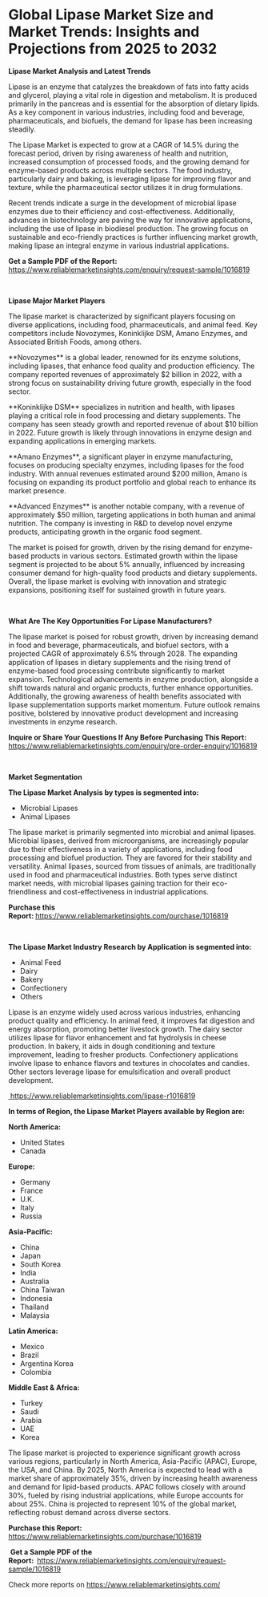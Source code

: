 <p><h1>Global Lipase Market Size and Market Trends: Insights and Projections from 2025 to 2032</h1></p><p><strong>Lipase Market Analysis and Latest Trends</strong></p>
<p><p>Lipase is an enzyme that catalyzes the breakdown of fats into fatty acids and glycerol, playing a vital role in digestion and metabolism. It is produced primarily in the pancreas and is essential for the absorption of dietary lipids. As a key component in various industries, including food and beverage, pharmaceuticals, and biofuels, the demand for lipase has been increasing steadily.</p><p>The Lipase Market is expected to grow at a CAGR of 14.5% during the forecast period, driven by rising awareness of health and nutrition, increased consumption of processed foods, and the growing demand for enzyme-based products across multiple sectors. The food industry, particularly dairy and baking, is leveraging lipase for improving flavor and texture, while the pharmaceutical sector utilizes it in drug formulations.</p><p>Recent trends indicate a surge in the development of microbial lipase enzymes due to their efficiency and cost-effectiveness. Additionally, advances in biotechnology are paving the way for innovative applications, including the use of lipase in biodiesel production. The growing focus on sustainable and eco-friendly practices is further influencing market growth, making lipase an integral enzyme in various industrial applications.</p></p>
<p><strong>Get a Sample PDF of the Report:&nbsp;</strong> <a href="https://www.reliablemarketinsights.com/enquiry/request-sample/1016819?utm_campaign=2302&utm_medium=2&utm_source=Github&utm_content=ia&utm_term=15022025&utm_id=lipase">https://www.reliablemarketinsights.com/enquiry/request-sample/1016819</a></p>
<p>&nbsp;</p>
<p><strong>Lipase Major Market Players</strong></p>
<p><p>The lipase market is characterized by significant players focusing on diverse applications, including food, pharmaceuticals, and animal feed. Key competitors include Novozymes, Koninklijke DSM, Amano Enzymes, and Associated British Foods, among others.</p><p>**Novozymes** is a global leader, renowned for its enzyme solutions, including lipases, that enhance food quality and production efficiency. The company reported revenues of approximately $2 billion in 2022, with a strong focus on sustainability driving future growth, especially in the food sector.</p><p>**Koninklijke DSM** specializes in nutrition and health, with lipases playing a critical role in food processing and dietary supplements. The company has seen steady growth and reported revenue of about $10 billion in 2022. Future growth is likely through innovations in enzyme design and expanding applications in emerging markets.</p><p>**Amano Enzymes**, a significant player in enzyme manufacturing, focuses on producing specialty enzymes, including lipases for the food industry. With annual revenues estimated around $200 million, Amano is focusing on expanding its product portfolio and global reach to enhance its market presence.</p><p>**Advanced Enzymes** is another notable company, with a revenue of approximately $50 million, targeting applications in both human and animal nutrition. The company is investing in R&D to develop novel enzyme products, anticipating growth in the organic food segment.</p><p>The market is poised for growth, driven by the rising demand for enzyme-based products in various sectors. Estimated growth within the lipase segment is projected to be about 5% annually, influenced by increasing consumer demand for high-quality food products and dietary supplements. Overall, the lipase market is evolving with innovation and strategic expansions, positioning itself for sustained growth in future years.</p></p>
<p>&nbsp;</p>
<p><strong>What Are The Key Opportunities For Lipase Manufacturers?</strong></p>
<p><p>The lipase market is poised for robust growth, driven by increasing demand in food and beverage, pharmaceuticals, and biofuel sectors, with a projected CAGR of approximately 6.5% through 2028. The expanding application of lipases in dietary supplements and the rising trend of enzyme-based food processing contribute significantly to market expansion. Technological advancements in enzyme production, alongside a shift towards natural and organic products, further enhance opportunities. Additionally, the growing awareness of health benefits associated with lipase supplementation supports market momentum. Future outlook remains positive, bolstered by innovative product development and increasing investments in enzyme research.</p></p>
<p><strong>Inquire or Share Your Questions If Any Before Purchasing This Report:</strong> <a href="https://www.reliablemarketinsights.com/enquiry/pre-order-enquiry/1016819?utm_campaign=2302&utm_medium=2&utm_source=Github&utm_content=ia&utm_term=15022025&utm_id=lipase">https://www.reliablemarketinsights.com/enquiry/pre-order-enquiry/1016819</a></p>
<p>&nbsp;</p>
<p><strong>Market Segmentation</strong></p>
<p><strong>The Lipase Market Analysis by types is segmented into:</strong></p>
<p><ul><li>Microbial Lipases</li><li>Animal Lipases</li></ul></p>
<p><p>The lipase market is primarily segmented into microbial and animal lipases. Microbial lipases, derived from microorganisms, are increasingly popular due to their effectiveness in a variety of applications, including food processing and biofuel production. They are favored for their stability and versatility. Animal lipases, sourced from tissues of animals, are traditionally used in food and pharmaceutical industries. Both types serve distinct market needs, with microbial lipases gaining traction for their eco-friendliness and cost-effectiveness in industrial applications.</p></p>
<p><strong>Purchase this Report:&nbsp;</strong><a href="https://www.reliablemarketinsights.com/purchase/1016819?utm_campaign=2302&utm_medium=2&utm_source=Github&utm_content=ia&utm_term=15022025&utm_id=lipase">https://www.reliablemarketinsights.com/purchase/1016819</a></p>
<p>&nbsp;</p>
<p><strong>The Lipase Market Industry Research by Application is segmented into:</strong></p>
<p><ul><li>Animal Feed</li><li>Dairy</li><li>Bakery</li><li>Confectionery</li><li>Others</li></ul></p>
<p><p>Lipase is an enzyme widely used across various industries, enhancing product quality and efficiency. In animal feed, it improves fat digestion and energy absorption, promoting better livestock growth. The dairy sector utilizes lipase for flavor enhancement and fat hydrolysis in cheese production. In bakery, it aids in dough conditioning and texture improvement, leading to fresher products. Confectionery applications involve lipase to enhance flavors and textures in chocolates and candies. Other sectors leverage lipase for emulsification and overall product development.</p></p>
<p><a href="https://www.reliablemarketinsights.com/lipase-r1016819?utm_campaign=2302&utm_medium=2&utm_source=Github&utm_content=ia&utm_term=15022025&utm_id=lipase">&nbsp;https://www.reliablemarketinsights.com/lipase-r1016819</a></p>
<p><strong>In terms of Region, the Lipase Market Players available by Region are:</strong></p>
<p>
    <p> <strong> North America: </strong>
        <ul>
            <li>United States</li>
            <li>Canada</li>
        </ul>
        </p> 
    <p> <strong> Europe: </strong>
        <ul>
            <li>Germany</li>
            <li>France</li>
            <li>U.K.</li>
            <li>Italy</li>
            <li>Russia</li>
        </ul>
        </p> 
    <p> <strong> Asia-Pacific: </strong>
        <ul>
            <li>China</li>
            <li>Japan</li>
            <li>South Korea</li>
            <li>India</li>
            <li>Australia</li>
            <li>China Taiwan</li>
            <li>Indonesia</li>
            <li>Thailand</li>
            <li>Malaysia</li>
        </ul>
        </p> 
    <p> <strong> Latin America: </strong>
        <ul>
            <li>Mexico</li>
            <li>Brazil</li>
            <li>Argentina Korea</li>
            <li>Colombia</li>
        </ul>
        </p> 
    <p> <strong> Middle East & Africa: </strong>
        <ul>
            <li>Turkey</li>
            <li>Saudi</li>
            <li>Arabia</li>
            <li>UAE</li>
            <li>Korea</li>
        </ul>
    </p>
    </p>
<p><p>The lipase market is projected to experience significant growth across various regions, particularly in North America, Asia-Pacific (APAC), Europe, the USA, and China. By 2025, North America is expected to lead with a market share of approximately 35%, driven by increasing health awareness and demand for lipid-based products. APAC follows closely with around 30%, fueled by rising industrial applications, while Europe accounts for about 25%. China is projected to represent 10% of the global market, reflecting robust demand across diverse sectors.</p></p>
<p><strong>Purchase this Report: </strong><a href="https://www.reliablemarketinsights.com/purchase/1016819?utm_campaign=2302&utm_medium=2&utm_source=Github&utm_content=ia&utm_term=15022025&utm_id=lipase">https://www.reliablemarketinsights.com/purchase/1016819</a></p>
<p>&nbsp;<strong>Get a Sample PDF of the Report:&nbsp;&nbsp;</strong><a href="https://www.reliablemarketinsights.com/enquiry/request-sample/1016819?utm_campaign=2302&utm_medium=2&utm_source=Github&utm_content=ia&utm_term=15022025&utm_id=lipase">https://www.reliablemarketinsights.com/enquiry/request-sample/1016819</a></p>
<p><strong></strong></p>
<p>Check more reports on <a href="https://www.reliablemarketinsights.com/?utm_campaign=2302&utm_medium=2&utm_source=Github&utm_content=ia&utm_term=15022025&utm_id=lipase">https://www.reliablemarketinsights.com/</a></p>